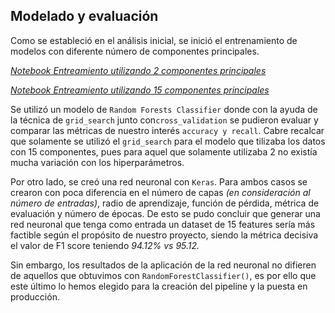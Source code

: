 ## Modelado y evaluación 
Como se estableció en el análisis inicial, se inició el entrenamiento de modelos con diferente número de componentes principales.

<a href = "https://github.com/DaColcha/breast-cancer-prediction/blob/c56aeee0ca0f84168899cfe0996ec4c00b428802/notebooks/training-2pca.ipynb"> *Notebook Entreamiento utilizando 2 componentes principales* </a> 

<a href = "https://github.com/DaColcha/breast-cancer-prediction/blob/c56aeee0ca0f84168899cfe0996ec4c00b428802/notebooks/training-15pca.ipynb"> *Notebook Entreamiento utilizando 15 componentes principales* </a> 

Se utilizó un modelo de `Random Forests Classifier` donde con la ayuda de la técnica de `grid_search` junto con`cross_validation` se pudieron evaluar y comparar las métricas de nuestro interés `accuracy y recall`. Cabre recalcar que solamente se utilizó el `grid_search` para el modelo que tilizaba los datos con 15 componentes, pues para aquel que solamente utilizaba 2 no existía mucha variación con los hiperparámetros. 

Por otro lado, se creó una red neuronal con `Keras`. Para ambos casos se crearon con poca diferencia en el número de capas *(en consideración al número de entradas)*, radio de aprendizaje, función de pérdida, métrica de evaluación y número de épocas.
De esto se pudo concluir que generar una red neuronal que tenga como entrada un dataset de 15 features sería más factible según el propósito de nuestro proyecto, siendo la métrica decisiva el valor de F1 score teniendo *94.12% vs 95.12.* 

Sin embargo, los resultados de la aplicación de la red neuronal no difieren de aquellos que obtuvimos con `RandomForestClassifier()`, es por ello que este último lo hemos elegido para la creación del pipeline y la puesta en producción. 

